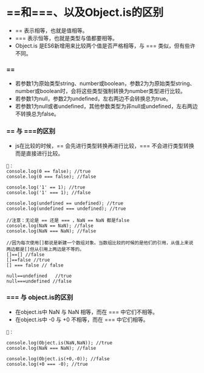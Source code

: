 # ==和===、以及Object.is的区别
- == 表示相等，也就是值相等。
- === 表示恒等，也就是类型与值都要相等。
- Object.is 是ES6新增用来比较两个值是否严格相等，与 === 类似，但有些许不同。

### ==
- 若参数1为原始类型string、number或boolean，参数2为为原始类型string、number或boolean时，会将这些类型强制转换为number类型进行比较。 
- 若参数1为null，参数2为undefined，左右两边不会转换总为true。
- 若参数1为null或者undefined，其他参数类型为非null或undefined，左右两边不转换总为false。

### == 与 ===的区别
- js在比较的时候，== 会先进行类型转换再进行比较，=== 不会进行类型转换而是直接进行比较。
```
🌰：
console.log(0 == false); //true
console.log(0 === false); //false

console.log('1' == 1); //true
console.log('1' === 1); //false

console.log(undefined == undefined); //true
console.log(undefined === undefined); //true

//注意：无论是 == 还是 === ，NaN == NaN 都是false
console.log(NaN == NaN); //false
console.log(NaN === NaN); //false

//因为每次使用[]都说是新建一个数组对象。当数组比较的时候的是他们的引用，从值上来说两边都是[]但从引用上两边是不等的。
[]==[] //false
[]==false //true
[] === false // false

null==undefined   //true
null===undefined //false

```

### === 与 object.is的区别
- 在object.is中 NaN 与 NaN 相等，而在 === 中它们不相等。
- 在object.is中 -0 与 +0 不相等，而在 === 中它们相等。
```
🌰：

console.log(Object.is(NaN,NaN)); //true
console.log(NaN === NaN); //false

console.log(Object.is(+0,-0)); //false
console.log(+0 === -0); //true

```






